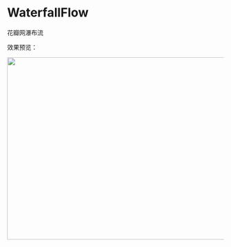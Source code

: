 # WaterfallFlow
花瓣网瀑布流


效果预览：  
<div align=center>
   <img src="https://github.com/Xufyi/WaterfallFlow/blob/master/WaterfallFlow.gif" width="735" height="424">  
</div>

